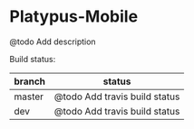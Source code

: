 Platypus-Mobile
=====================

@todo Add description

Build status:

| branch | status |
| ------ | ------ |
| master | @todo Add travis build status |
| dev    | @todo Add travis build status |

